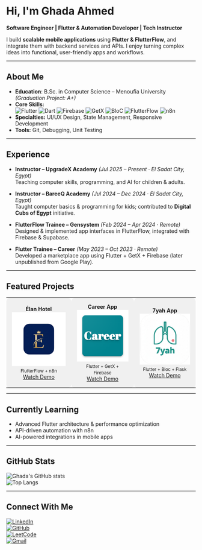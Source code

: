 # Hi, I'm Ghada Ahmed  

**Software Engineer | Flutter & Automation Developer | Tech Instructor**  

I build **scalable mobile applications** using **Flutter & FlutterFlow**, and integrate them with backend services and APIs. I enjoy turning complex ideas into functional, user-friendly apps and workflows.  

---

## About Me
- **Education**: B.Sc. in Computer Science – Menoufia University *(Graduation Project: A+)*  
- **Core Skills:**  
![Flutter](https://img.shields.io/badge/Flutter-02569B?style=flat&logo=flutter&logoColor=white) 
![Dart](https://img.shields.io/badge/Dart-0175C2?style=flat&logo=dart&logoColor=white) 
![Firebase](https://img.shields.io/badge/Firebase-FFCA28?style=flat&logo=firebase&logoColor=black) 
![GetX](https://img.shields.io/badge/GetX-000000?style=flat) 
![BloC](https://img.shields.io/badge/BloC-02569B?style=flat) 
![FlutterFlow](https://img.shields.io/badge/FlutterFlow-6B2CBF?style=flat&logo=flutterflow&logoColor=white) 
![n8n](https://img.shields.io/badge/n8n-FF4D4D?style=flat&logo=n8n&logoColor=white)  
- **Specialties:** UI/UX Design, State Management, Responsive Development  
- **Tools:** Git, Debugging, Unit Testing  

---

## Experience
- **Instructor – UpgradeX Academy** *(Jul 2025 – Present · El Sadat City, Egypt)*  
  Teaching computer skills, programming, and AI for children & adults.  

- **Instructor – BareeQ Academy** *(Jul 2024 – Dec 2024 · El Sadat City, Egypt)*  
  Taught computer basics & programming for kids; contributed to **Digital Cubs of Egypt** initiative.  

- **FlutterFlow Trainee – Gensystem** *(Feb 2024 – Apr 2024 · Remote)*  
  Designed & implemented app interfaces in FlutterFlow, integrated with Firebase & Supabase.  

- **Flutter Trainee – Career** *(May 2023 – Oct 2023 · Remote)*  
  Developed a marketplace app using Flutter + GetX + Firebase (later unpublished from Google Play).  

---

## Featured Projects

<table>
<tr>
<td align="center" bgcolor="#f0f0f0" style="padding:15px; border-radius:10px;">
<b>Élan Hotel</b><br>
<img src="assets/elan_hotel.png" width="200"><br>
<small>FlutterFlow + n8n</small><br>
<a href="https://www.linkedin.com/posts/ghada-ahmed-81b340195_flutterflow-flutterdeveloper-appdevelopment-activity-7369716813418446852-yTuS?utm_source=share&utm_medium=member_desktop&rcm=ACoAAC3KPJcBSsDGBx7QVqoXShmga7JYle2gUVo">Watch Demo</a>
</td>

<td align="center" bgcolor="#f0f0f0" style="padding:15px; border-radius:10px;">
<b>Career App</b><br>
<img src="assets/career_app.png" width="200"><br>
<small>Flutter + GetX + Firebase</small><br>
<a href="https://www.linkedin.com/posts/ghada-ahmed-81b340195_flutter-getx-firebase-activity-7340075190480945253-p-DG?utm_source=share&utm_medium=member_desktop&rcm=ACoAAC3KPJcBSsDGBx7QVqoXShmga7JYle2gUVo">Watch Demo</a>
</td>

<td align="center" bgcolor="#f0f0f0" style="padding:15px; border-radius:10px;">
<b>7yah App</b><br>
<img src="assets/7yah_app.png" width="200"><br>
<small>Flutter + Bloc + Flask</small><br>
<a href="https://www.linkedin.com/posts/ghada-ahmed-81b340195_flutter-deeplearning-machinelearning-activity-6958068763002908673-teYL?utm_source=share&utm_medium=member_desktop&rcm=ACoAAC3KPJcBSsDGBx7QVqoXShmga7JYle2gUVo">Watch Demo</a>
</td>
</tr>
</table>

---

## Currently Learning
- Advanced Flutter architecture & performance optimization  
- API-driven automation with n8n  
- AI-powered integrations in mobile apps  

---

## GitHub Stats
![Ghada's GitHub stats](https://github-readme-stats.vercel.app/api?username=GhadaAhmed152420&show_icons=true&theme=radical)  
![Top Langs](https://github-readme-stats.vercel.app/api/top-langs/?username=GhadaAhmed152420&layout=compact&theme=radical)  

---

## Connect With Me  

[![LinkedIn](https://img.shields.io/badge/LinkedIn-0A66C2?style=flat&logo=linkedin&logoColor=white)](https://www.linkedin.com/in/ghada-ahmed-81b340195)  
[![GitHub](https://img.shields.io/badge/GitHub-181717?style=flat&logo=github&logoColor=white)](https://github.com/GhadaAhmed152420)  
[![LeetCode](https://img.shields.io/badge/LeetCode-FFA116?style=flat&logo=leetcode&logoColor=white)](https://leetcode.com/u/Ghada_A/)  
[![Gmail](https://img.shields.io/badge/Email-D14836?style=flat&logo=gmail&logoColor=white)](mailto:ga2513092@gmail.com)  
